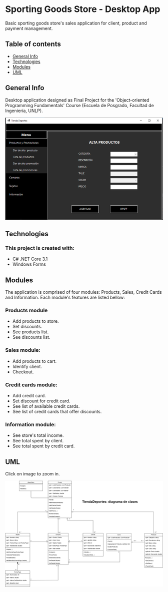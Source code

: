 # Sporting Goods Store - Desktop App
Basic sporting goods store's sales application for client, product and payment management.

## Table of contents
* [General Info](#general-info)
* [Technologies](#technologies)
* [Modules](#modules)
* [UML](https://github.com/ivan-svetlich/bookshelf/blob/main/screenshots/README.md)

## General Info
Desktop application designed as Final Project for the 'Object-oriented Programming Fundamentals' Course (Escuela de Posgrado, Facultad de Ingeniería, UNLP).

![tiendaDeportes](https://github.com/ivan-svetlich/TiendaDeportes/blob/master/images/screenshot.png)

## Technologies
### This project is created with:
* C# .NET Core 3.1
* Windows Forms

## Modules
The application is comprised of four modules: Products, Sales, Credit Cards and Information. Each module's features are listed bellow:

### Products module
* Add products to store.
* Set discounts.
* See products list.
* See discounts list.

### Sales module:
* Add products to cart.
* Identify client.
* Checkout.

### Credit cards module:
* Add credit card.
* Set discount for credit card.
* See list of available credit cards.
* See list of credit cards that offer discounts.

### Information module:
* See store's total income.
* See total spent by client.
* See total spent by credit card.

## UML
Click on image to zoom in.

![UML](https://github.com/ivan-svetlich/TiendaDeportes/blob/master/UML.png)
